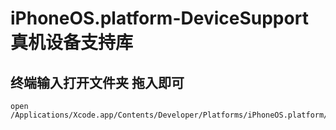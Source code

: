 # iPhoneOS.platform-DeviceSupport 真机设备支持库

## 终端输入打开文件夹 拖入即可
```
open /Applications/Xcode.app/Contents/Developer/Platforms/iPhoneOS.platform/DeviceSupport
```

